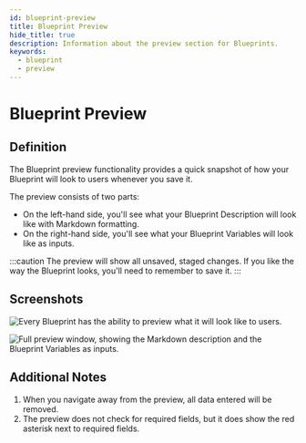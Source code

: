 ```yaml
---
id: blueprint-preview
title: Blueprint Preview
hide_title: true
description: Information about the preview section for Blueprints.
keywords:
  - blueprint
  - preview
---
```


# Blueprint Preview

## Definition

The Blueprint preview functionality provides a quick snapshot of how your Blueprint will look to users whenever you save it.

The preview consists of two parts:

- On the left-hand side, you'll see what your Blueprint Description will look like with Markdown formatting.
- On the right-hand side, you'll see what your Blueprint Variables will look like as inputs.

:::caution
The preview will show all unsaved, staged changes. If you like the way the Blueprint looks, you'll need to remember to save it.
:::

## Screenshots

![Every Blueprint has the ability to preview what it will look like to users.](../../../.gitbook/assets/image_88.png)

![Full preview window, showing the Markdown description and the Blueprint Variables as inputs.](../../../.gitbook/assets/image_89.png)

## Additional Notes

1. When you navigate away from the preview, all data entered will be removed.
2. The preview does not check for required fields, but it does show the red asterisk next to required fields.
